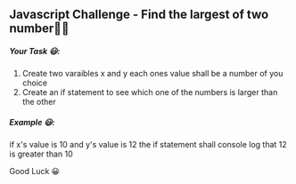 ## Javascript Challenge - Find the largest of two number💪🏾

##### Your Task 😃:

1. Create two varaibles x and y each ones value shall be a number of you choice
2. Create an if statement to see which one of the numbers is larger than the other

##### Example 😃:

if x's value is 10 and y's value is 12 the if statement shall console log that 12 is greater than 10

Good Luck 😀
